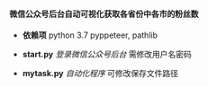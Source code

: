 #### 微信公众号后台自动可视化获取各省份中各市的粉丝数

- **依赖项**
  python 3.7
  pyppeteer, pathlib

- **start.py**
  *登录微信公众号后台*
  需修改用户名密码

- **mytask.py**
  *自动化程序*
  可修改保存文件路径

